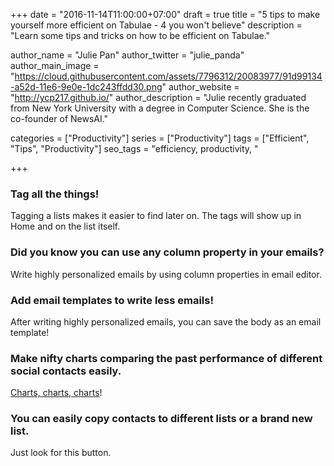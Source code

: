 +++
date = "2016-11-14T11:00:00+07:00"
draft = true
title = "5 tips to make yourself more efficient on Tabulae - 4 you won't believe"
description = "Learn some tips and tricks on how to be efficient on Tabulae."

author_name = "Julie Pan"
author_twitter = "julie_panda"
author_main_image = "https://cloud.githubusercontent.com/assets/7796312/20083977/91d99134-a52d-11e6-9e0e-1dc243ffdd30.png"
author_website = "http://ycp217.github.io/"
author_description = "Julie recently graduated from New York University with a degree in Computer Science. She is the co-founder of NewsAI."

categories = ["Productivity"]
series = ["Productivity"]
tags = ["Efficient", "Tips", "Productivity"]
seo_tags = "efficiency, productivity, "

+++

### Tag all the things!

Tagging a lists makes it easier to find later on. The tags will show up in Home and on the list itself.

### Did you know you can use any column property in your emails?

Write highly personalized emails by using column properties in email editor.

### Add email templates to write less emails!

After writing highly personalized emails, you can save the body as an email template!

### Make nifty charts comparing the past performance of different social contacts easily.

[Charts, charts, charts](/how-to-make-an-instagram-timeline/)!

### You can easily copy contacts to different lists or a brand new list.

Just look for this button.
